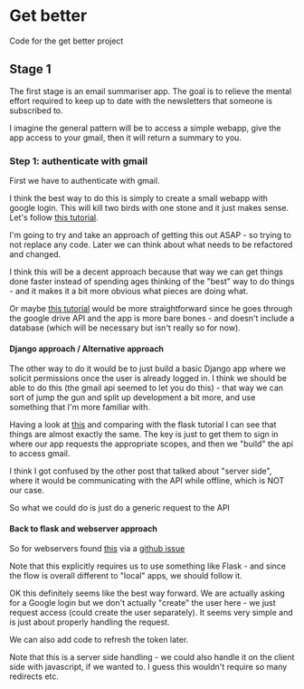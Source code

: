 # Get better
Code for the get better project

## Stage 1
The first stage is an email summariser app. The goal is to relieve the mental effort required to keep up to date with the newsletters that someone is subscribed to.

I imagine the general pattern will be to access a simple webapp, give the app access to your gmail, then it will return a summary to you.

### Step 1: authenticate with gmail
First we have to authenticate with gmail. 

I think the best way to do this is simply to create a small webapp with google login. This will kill two birds with one stone and it just makes sense. Let's follow [this tutorial](https://realpython.com/flask-google-login/).

I'm going to try and take an approach of getting this out ASAP - so trying to not replace any code. Later we can think about what needs to be refactored and changed.

I think this will be a decent approach because that way we can get things done faster instead of spending ages thinking of the "best" way to do things - and it makes it a bit more obvious what pieces are doing what.


Or maybe [this tutorial](https://www.mattbutton.com/2019/01/05/google-authentication-with-python-and-flask/) would be more straightforward since he goes through the google drive API and the app is more bare bones - and doesn't include a database (which will be necessary but isn't really so for now).

#### Django approach / Alternative approach
The other way to do it would be to just build a basic Django app where we solicit permissions once the user is already logged in. I think we should be able to do this (the gmail api seemed to let you do this) - that way we can sort of jump the gun and split up development a bit more, and use something that I'm more familiar with.

Having a look at [this](https://stackoverflow.com/questions/65695786/gmail-api-how-to-simply-authenticate-a-user-and-get-a-list-of-their-messages) and comparing with the flask tutorial I can see that things are almost exactly the same. The key is just to get them to sign in where our app requests the appropriate scopes, and then we "build" the api to access gmail.

I think I got confused by the other post that talked about "server side", where it would be communicating with the API while offline, which is NOT our case.

So what we could do is just do a generic request to the API

#### Back to flask and webserver approach

So for webservers found [this](https://developers.google.com/identity/protocols/oauth2/web-server) via a [github issue](https://github.com/googleapis/google-api-python-client/issues/755)

Note that this explicitly requires us to use something like Flask - and since the flow is overall different to "local" apps, we should follow it.

OK this definitely seems like the best way forward. We are actually asking for a Google login but we don't actually "create" the user here - we just request access (could create the user separately). It seems very simple and is just about properly handling the request.

We can also add code to refresh the token later.

Note that this is a server side handling - we could also handle it on the client side with javascript, if we wanted to. I guess this wouldn't require so many redirects etc.